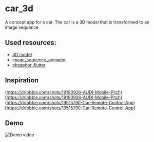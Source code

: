 # car_3d

A concept app for a car. The car is a 3D model that is transformed to an image sequence

## Used resources:

- [3D model](https://sketchfab.com/3d-models/2019-mercedes-benz-amg-gt-4-door-coupe-4b8b0b3b3f3a4b8b8b3b3f3a4b8b8b3b)
- [image_sequence_animator](https://pub.dev/packages/image_sequence_animator)
- [phosphor_flutter](https://pub.dev/packages/phosphor_flutter)

## Inspiration

(https://dribbble.com/shots/18193926-AUDI-Mobile-Pitch)[https://dribbble.com/shots/18193926-AUDI-Mobile-Pitch]
(https://dribbble.com/shots/19515790-Car-Remote-Control-App)[https://dribbble.com/shots/19515790-Car-Remote-Control-App]

## Demo

![Demo video](https://github.com/vanlooverenkoen/flutter_playground/blob/master/car_3d/assets/demo.gif?raw=true)
